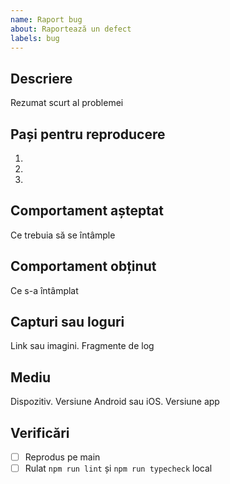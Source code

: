 ```yaml
---
name: Raport bug
about: Raportează un defect
labels: bug
---
```


## Descriere

Rezumat scurt al problemei

## Pași pentru reproducere

1.
2.
3.

## Comportament așteptat

Ce trebuia să se întâmple

## Comportament obținut

Ce s-a întâmplat

## Capturi sau loguri

Link sau imagini. Fragmente de log

## Mediu

Dispozitiv. Versiune Android sau iOS. Versiune app

## Verificări

- [ ] Reprodus pe main
- [ ] Rulat `npm run lint` și `npm run typecheck` local
